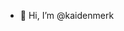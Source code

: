 - 👋 Hi, I’m @kaidenmerk


<!---
kaidenmerk/kaidenmerk is a ✨ special ✨ repository because its `README.md` (this file) appears on your GitHub profile.
You can click the Preview link to take a look at your changes.
--->
